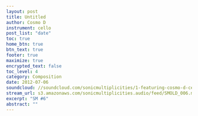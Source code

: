 ```yaml
---
layout: post
title: Untitled
author: Cosmo D
instrument: cello
post_list: "date"
toc: true
home_btn: true
btn_text: true
footer: true
maximize: true
encrypted_text: false
toc_level: 4
category: Composition
date: 2012-07-06
soundcloud: //soundcloud.com/sonicmultiplicities/1-featuring-cosmo-d-cello
stream_url: s3.amazonaws.com/sonicmultiplicities.audio/feed/SMOLD_006.mp3
excerpt: "SM #6"
abstract: ""
---
```

